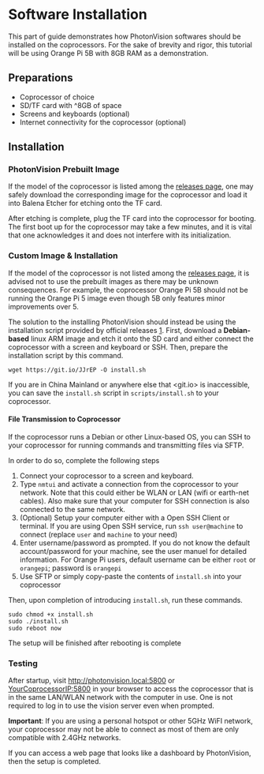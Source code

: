 # Software Installation

This part of guide demonstrates how PhotonVision softwares should be installed on the coprocessors. For the sake of brevity and rigor, this tutorial will be using Orange Pi 5B with 8GB RAM as a demonstration.

## Preparations

- Coprocessor of choice
- SD/TF card with ^8GB of space
- Screens and keyboards (optional)
- Internet connectivity for the coprocessor (optional)

## Installation

### PhotonVision Prebuilt Image

If the model of the coprocessor is listed among the [releases page], one may safely download the corresponding image for the coprocessor and load it into Balena Etcher for etching onto the TF card.

After etching is complete, plug the TF card into the coprocessor for booting. The first boot up for the coprocessor may take a few minutes, and it is vital that one acknowledges it and does not interfere with its initialization.

### Custom Image & Installation

If the model of the coprocessor is not listed among the [releases page], it is advised not to use the prebuilt images as there may be unknown consequences. For example, the coprocessor Orange Pi 5B should not be running the Orange Pi 5 image even though 5B only features minor improvements over 5.

The solution to the installing PhotonVision should instead be using the installation script provided by official releases [1]. First, download a **Debian-based** linux ARM image and etch it onto the SD card and either connect the coprocessor with a screen and keyboard or SSH. Then, prepare the installation script by this command.

```shell
wget https://git.io/JJrEP -O install.sh
```

If you are in China Mainland or anywhere else that <git.io> is inaccessible, you can save the `install.sh` script in `scripts/install.sh` to your coprocessor.

#### File Transmission to Coprocessor

If the coprocessor runs a Debian or other Linux-based OS, you can SSH to your coprocessor for running commands and transmitting files via SFTP.

In order to do so, complete the following steps

1. Connect your coprocessor to a screen and keyboard.
2. Type `nmtui` and activate a connection from the coprocessor to your network. Note that this could either be WLAN or LAN (wifi or earth-net cables). Also make sure that your computer for SSH connection is also connected to the same network.
3. (Optional) Setup your computer either with a Open SSH Client or terminal. If you are using Open SSH service, run `ssh user@machine` to connect (replace `user` and `machine` to your need)
4. Enter username/password as prompted. If you do not know the default account/password for your machine, see the user manuel for detailed information. For Orange Pi users, default username can be either `root` or `orangepi`; password is `orangepi`
5. Use SFTP or simply copy-paste the contents of `install.sh` into your coprocessor

Then, upon completion of introducing `install.sh`, run these commands.

```shell
sudo chmod +x install.sh
sudo ./install.sh
sudo reboot now
```

The setup will be finished after rebooting is complete

### Testing

After startup, visit <http://photonvision.local:5800> or <YourCoprocessorIP:5800> in your browser to access the coprocessor that is in the same LAN/WLAN network with the computer in use. One is not required to log in to use the vision server even when prompted.

**Important**: If you are using a personal hotspot or other 5GHz WiFI network, your coprocessor may not be able to connect as most of them are only compatible with 2.4GHz networks.

If you can access a web page that looks like a dashboard by PhotonVision, then the setup is completed.

[1]: <https://docs.photonvision.org/en/latest/docs/installation/sw_install/other-coprocessors.html>

[releases page]: <https://github.com/PhotonVision/photonvision/releases>
